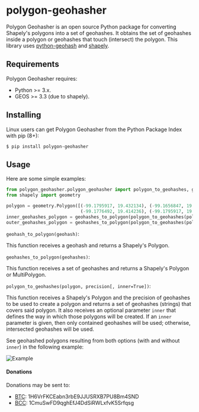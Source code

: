 # polygon-geohasher
Polygon Geohasher is an open source Python package for converting Shapely's
polygons into a set of geohashes. It obtains the set of geohashes
inside a polygon or geohashes that touch (intersect) the polygon. This library uses
    [python-geohash](https://pypi.python.org/pypi/Geohash/) and
[shapely](http://toblerity.org/shapely/).


## Requirements
Polygon Geohasher requires:

- Python >= 3.x.
- GEOS >= 3.3 (due to shapely).

## Installing
Linux users can get Polygon Geohasher from the Python Package Index with
pip (8+):

`$ pip install polygon-geohasher`

## Usage
Here are some simple examples:

```python
from polygon_geohasher.polygon_geohasher import polygon_to_geohashes, geohashes_to_polygon
from shapely import geometry

polygon = geometry.Polygon([(-99.1795917, 19.432134), (-99.1656847, 19.429034),
                            (-99.1776492, 19.414236), (-99.1795917, 19.432134)])
inner_geohashes_polygon = geohashes_to_polygon(polygon_to_geohashes(polygon, 7))
outer_geohashes_polygon = geohashes_to_polygon(polygon_to_geohashes(polygon, 7, False))
```


`geohash_to_polygon(geohash)`:

This function receives a geohash and returns a Shapely's Polygon.

`geohashes_to_polygon(geohashes)`:

This function receives a set of geohashes and returns a Shapely's Polygon or MultiPolygon.


`polygon_to_geohashes(polygon, precision[, inner=True])`:

This function receives a Shapely's Polygon and the precision of geohashes 
to be used to create a polygon and returns a set of geohashes
(strings) that covers said polygon. It also receives an optional
parameter `inner` that defines the way in which those polygons will be created.
If an `inner` parameter is given, then only contained geohashes will be used; otherwise, 
intersected geohashes will be used.

See geohashed polygons resulting from both options (with and without `inner`) in the 
following example:

![Example](./docs/images/geohashed-polygon-1.jpg)

#### Donations

Donations may be sent to:

- [BTC](bitcoin.org): 1H6VrFKCEabn3rbE9JJUSRXB7PU8Bm4SND
- [BCC](bitcoincash.org): 1CmuSwFD9qghEfJ4DdSiRWLxfvK5Srfqsg
